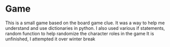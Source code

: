 # Game
This is a small game based on the board game clue. It was a way to help me understand and use dictionaries in python.
I also used various if statements, random function to help randomize the character roles in the game
It is unfinished, I attempted it over winter break
